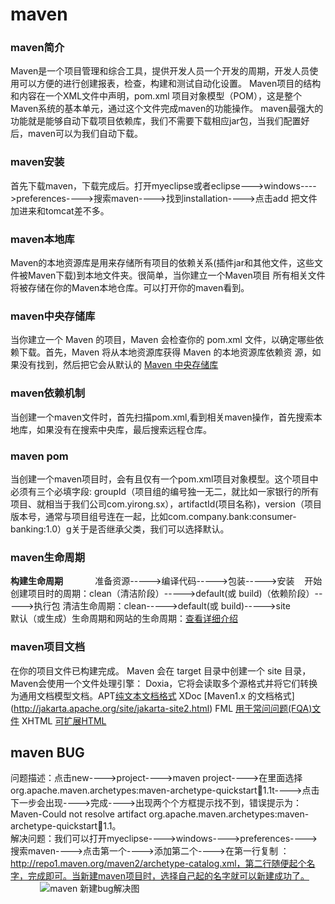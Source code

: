 # maven
### maven简介
Maven是一个项目管理和综合工具，提供开发人员一个开发的周期，开发人员使用可以方便的进行创建报表，检查，构建和测试自动化设置。
Maven项目的结构和内容在一个XML文件中声明，pom.xml 项目对象模型（POM），这是整个Maven系统的基本单元，通过这个文件完成maven的功能操作。
maven最强大的功能就是能够自动下载项目依赖库，我们不需要下载相应jar包，当我们配置好后，maven可以为我们自动下载。
### maven安装
首先下载maven，下载完成后。打开myeclipse或者eclipse--->windows---->preferences---->搜索maven---->找到installation---->点击add
把文件加进来和tomcat差不多。
### maven本地库
Maven的本地资源库是用来存储所有项目的依赖关系(插件jar和其他文件，这些文件被Maven下载)到本地文件夹。很简单，当你建立一个Maven项目
所有相关文件将被存储在你的Maven本地仓库。可以打开你的maven看到。
### maven中央存储库
当你建立一个 Maven 的项目，Maven 会检查你的 pom.xml 文件，以确定哪些依赖下载。首先，Maven 将从本地资源库获得 Maven 的本地资源库依赖资
源，如果没有找到，然后把它会从默认的 [Maven 中央存储库](http://repo1.maven.org/maven2/)
### maven依赖机制
当创建一个maven文件时，首先扫描pom.xml,看到相关maven操作，首先搜索本地库，如果没有在搜索中央库，最后搜索远程仓库。
### maven pom
当创建一个maven项目时，会有且仅有一个pom.xml项目对象模型。这个项目中必须有三个必填字段: groupId（项目组的编号独一无二，就比如一家银行的所有项目、就相当于我们公司com.yirong.sx），artifactId(项目名称)，version（项目版本号，通常与项目组号连在一起，比如com.company.bank:consumer-banking:1.0）g关于是否继承父类，我们可以选择默认。
### maven生命周期
**构建生命周期**             
准备资源----->编译代码----->包装----->安装    开始创建项目时的周期：clean（清洁阶段）----->default(或 build)（依赖阶段）----->执行包
清洁生命周期：clean----->default(或 build)----->site           
默认（或生成）生命周期和网站的生命周期：[查看详细介绍](https://www.yiibai.com/maven/maven_build_life_cycle.html)          

### maven项目文档
在你的项目文件已构建完成。 Maven 会在 target  目录中创建一个 site 目录，Maven会使用一个文件处理引擎： Doxia，它将会读取多个源格式并将它们转换为通用文档模型文档。APT[纯文本文档格式](http://maven.apache.org/doxia/format.html)
XDoc	[Maven1.x 的文档格式]
(http://jakarta.apache.org/site/jakarta-site2.html)
FML	[用于常问问题(FQA)文件](http://maven.apache.org/doxia/references/fml-format.html)
XHTML	[可扩展HTML](http://en.wikipedia.org/wiki/XHTML)             
## maven BUG
问题描述：点击new---->project---->maven project---->在里面选择org.apache.maven.archetypes:maven-archetype-quickstart:jar:1.1t---->点击下一步会出现---->完成---->出现两个个方框提示找不到，错误提示为：Maven-Could not resolve artifact org.apache.maven.archetypes:maven-archetype-quickstart:jar:1.1。<br>
解决问题：我们可以打开myeclipse---->windows---->preferences---->搜索maven---->点击第一个---->添加第二个---->在第一行复制 ：http://repo1.maven.org/maven2/archetype-catalog.xml，第二行随便起个名字，完成即可。当新建maven项目时，选择自己起的名字就可以新建成功了。                  
![maven 新建bug解决图]()
